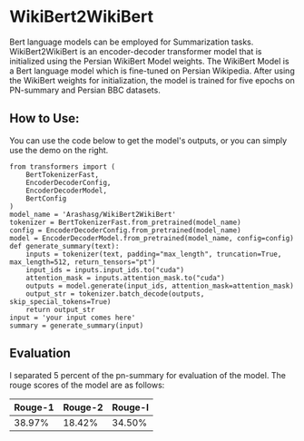 # WikiBert2WikiBert
Bert language models can be employed for Summarization tasks. WikiBert2WikiBert is an encoder-decoder transformer model that is initialized using the Persian WikiBert Model weights. The WikiBert Model is a Bert language model which is fine-tuned on Persian Wikipedia. After using the WikiBert weights for initialization, the model is trained for five epochs on PN-summary and Persian BBC datasets.

## How to Use:
You can use the code below to get the model's outputs, or you can simply use the demo on the right.
```
from transformers import (
    BertTokenizerFast,
    EncoderDecoderConfig,
    EncoderDecoderModel,
    BertConfig
)
model_name = 'Arashasg/WikiBert2WikiBert'
tokenizer = BertTokenizerFast.from_pretrained(model_name)
config = EncoderDecoderConfig.from_pretrained(model_name)
model = EncoderDecoderModel.from_pretrained(model_name, config=config)
def generate_summary(text):
    inputs = tokenizer(text, padding="max_length", truncation=True, max_length=512, return_tensors="pt")
    input_ids = inputs.input_ids.to("cuda")
    attention_mask = inputs.attention_mask.to("cuda")
    outputs = model.generate(input_ids, attention_mask=attention_mask)
    output_str = tokenizer.batch_decode(outputs, skip_special_tokens=True)
    return output_str
input = 'your input comes here'
summary = generate_summary(input)
```

## Evaluation
I separated 5 percent of the pn-summary for evaluation of the model. The rouge scores of the model are as follows:

| Rouge-1  | Rouge-2  | Rouge-l |
| ------------- | ------------- | ------------- |
| 38.97%  | 18.42%  | 34.50%  |

